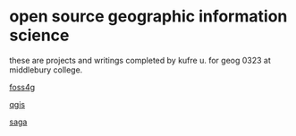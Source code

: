 # open source geographic information science
these are projects and writings completed by kufre u. for geog 0323 at middlebury college.

[foss4g](foss4g.md)

[qgis](qgis.md)

[saga](saga.md)
